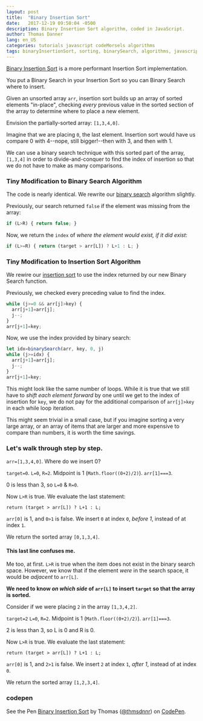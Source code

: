 ```yaml
---
layout: post
title:  "Binary Insertion Sort"
date:   2017-12-19 09:50:04 -0500
description: Binary Insertion Sort algorithm, coded in JavaScript.
author: Thomas Danner
lang: en_US
categories: tutorials javascript codeMorsels algorithms
tags: binaryInsertionSort, sorting, binarySearch, algorithms, javascript, tutorial
---
```


[Binary Insertion Sort](https://en.wikipedia.org/wiki/Insertion_sort) is a more performant Insertion Sort implementation.

You put a Binary Search in your Insertion Sort so you can Binary Search where to insert.

Given an unsorted array `arr`, insertion sort builds up an array of sorted elements "in-place", checking *every* previous value in the sorted section of the array to determine where to place a new element.

Envision the partially-sorted array: `[1,3,4,0]`.

Imagine that we are placing `0`, the last element. Insertion sort would have us compare 0 with 4--nope, still bigger!--then with 3, and then with 1.

We can use a binary search technique with this sorted part of the array, `[1,3,4]` in order to divide-and-conquer to find the index of insertion so that we do not have to make as many comparisons.

### Tiny Modification to Binary Search Algorithm

The code is nearly identical. We rewrite our [binary search](http://thmsdnnr.com/tutorials/javascript/codemorsels/algorithms/2017/12/15/code-morsels-binary-search.html) algorithm slightly.

Previously, our search returned `false` if the element was missing from the array:
```javascript
if (L>R) { return false; }
```

Now, we return the `index` of *where the element would exist, if it did exist*:
```javascript
if (L>=R) { return (target > arr[L]) ? L+1 : L; }
```

### Tiny Modification to Insertion Sort Algorithm

We rewire our [insertion sort](http://thmsdnnr.com/tutorials/javascript/codemorsels/algorithms/2017/12/18/code-morsels-insertion-sort.html) to use the index returned by our new Binary Search function.

Previously, we checked every preceding value to find the index.
```javascript
while (j>=0 && arr[j]>key) {
  arr[j+1]=arr[j];
  j--;
}
arr[j+1]=key;
```

Now, we use the index provided by binary search:
```javascript
let idx=binarySearch(arr, key, 0, j)
while (j>=idx) {
  arr[j+1]=arr[j];
  j--;
}
arr[j+1]=key;
```

This might look like the same number of loops. While it is true that we still have to *shift each element forward* by one until we get to the index of insertion for `key`, we do not pay for the additional comparison of `arr[j]>key` in each while loop iteration.

This might seem trivial in a small case, but if you imagine sorting a very large array, or an array of items that are larger and more expensive to compare than numbers, it is worth the time savings.

### Let's walk through step by step.

`arr=[1,3,4,0]`. Where do we insert 0?

`target=0`. `L=0`, `R=2`.
Midpoint is 1 (`Math.floor((0+2)/2)`). `arr[1]===3`.

0 is less than 3, so `L=0` & `R=0`.

Now `L>R` is true. We evaluate the last statement:

`return (target > arr[L]) ? L+1 : L;`

`arr[0]` is 1, and `0>1` is false. We insert `0` at index `0`, *before 1*, instead of at index `1`.

We return the sorted array `[0,1,3,4]`.

#### This last line confuses me.

Me too, at first. `L>R` is true when the item does not exist in the binary search space. However, we know that if the element *were* in the search space, it would be *adjacent* to `arr[L]`.

**We need to know *on which side* of `arr[L]` to insert `target` so that the array is sorted.**

Consider if we were placing `2` in the array `[1,3,4,2]`.

`target=2` `L=0`, `R=2`.
Midpoint is 1 (`Math.floor((0+2)/2)`). `arr[1]===3`.

2 is less than 3, so L is 0 and R is 0.

Now `L>R` is true. We evaluate the last statement:

`return (target > arr[L]) ? L+1 : L;`

`arr[0]` is 1, and `2>1` is false. We insert `2` at index `1`, *after 1*, instead of at index `0`.

We return the sorted array `[1,2,3,4]`.

### codepen

<p data-height="300" data-theme-id="32039" data-slug-hash="wpMVQo" data-default-tab="js" data-user="thmsdnnr" data-embed-version="2" data-pen-title="Binary Insertion Sort" class="codepen">See the Pen <a href="https://codepen.io/thmsdnnr/pen/wpMVQo/">Binary Insertion Sort</a> by Thomas (<a href="https://codepen.io/thmsdnnr">@thmsdnnr</a>) on <a href="https://codepen.io">CodePen</a>.</p>
<script async src="https://production-assets.codepen.io/assets/embed/ei.js"></script>

